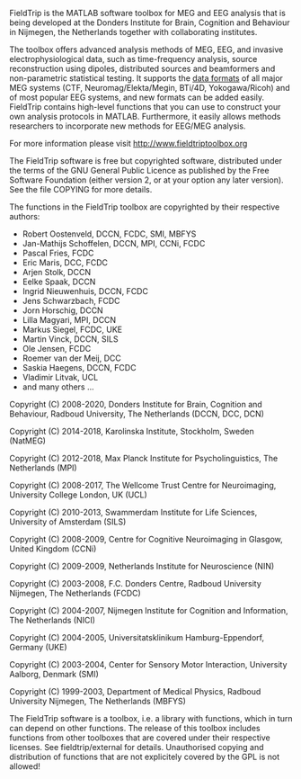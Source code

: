FieldTrip is the MATLAB software toolbox for MEG and EEG analysis that is being
developed at the Donders Institute for Brain, Cognition and Behaviour in Nijmegen,
the Netherlands together with collaborating institutes.

The toolbox offers advanced analysis methods of MEG, EEG, and invasive
electrophysiological data, such as time-frequency analysis, source reconstruction
using dipoles, distributed sources and beamformers and non-parametric statistical
testing. It supports the [data formats](/faq/dataformat) of all major MEG systems
(CTF, Neuromag/Elekta/Megin, BTi/4D, Yokogawa/Ricoh) and of most popular EEG systems,
and new formats can be added easily. FieldTrip contains high-level functions that you
can use to construct your own analysis protocols in MATLAB. Furthermore, it easily
allows methods researchers to incorporate new methods for EEG/MEG analysis.

For more information please visit http://www.fieldtriptoolbox.org

The FieldTrip software is free but copyrighted software, distributed under the terms
of the GNU General Public Licence as published by the Free Software Foundation (either
version 2, or at your option any later version). See the file COPYING for more
details.

The functions in the FieldTrip toolbox are copyrighted by their respective authors:
  
  - Robert Oostenveld, DCCN, FCDC, SMI, MBFYS
  - Jan-Mathijs Schoffelen, DCCN, MPI, CCNi, FCDC
  - Pascal Fries, FCDC
  - Eric Maris, DCC, FCDC
  - Arjen Stolk, DCCN
  - Eelke Spaak, DCCN
  - Ingrid Nieuwenhuis, DCCN, FCDC
  - Jens Schwarzbach, FCDC
  - Jorn Horschig, DCCN
  - Lilla Magyari, MPI, DCCN
  - Markus Siegel, FCDC, UKE
  - Martin Vinck, DCCN, SILS
  - Ole Jensen, FCDC
  - Roemer van der Meij, DCC 
  - Saskia Haegens, DCCN, FCDC
  - Vladimir Litvak, UCL
  - and many others ...

Copyright (C) 2008-2020, Donders Institute for Brain, Cognition and Behaviour, Radboud University, The Netherlands (DCCN, DCC, DCN)

Copyright (C) 2014-2018, Karolinska Institute, Stockholm, Sweden (NatMEG)

Copyright (C) 2012-2018, Max Planck Institute for Psycholinguistics, The Netherlands (MPI)

Copyright (C) 2008-2017, The Wellcome Trust Centre for Neuroimaging, University College London, UK (UCL)

Copyright (C) 2010-2013, Swammerdam Institute for Life Sciences, University of Amsterdam (SILS)

Copyright (C) 2008-2009, Centre for Cognitive Neuroimaging in Glasgow, United Kingdom (CCNi)

Copyright (C) 2009-2009, Netherlands Institute for Neuroscience (NIN)

Copyright (C) 2003-2008, F.C. Donders Centre, Radboud University Nijmegen, The Netherlands (FCDC)

Copyright (C) 2004-2007, Nijmegen Institute for Cognition and Information, The Netherlands (NICI)

Copyright (C) 2004-2005, Universitatsklinikum Hamburg-Eppendorf, Germany (UKE)

Copyright (C) 2003-2004, Center for Sensory Motor Interaction, University Aalborg, Denmark (SMI)

Copyright (C) 1999-2003, Department of Medical Physics, Radboud University Nijmegen, The Netherlands (MBFYS)

The FieldTrip software is a toolbox, i.e. a library with functions, which in turn
can depend on other functions. The release of this toolbox includes functions from
other toolboxes that are covered under their respective licenses. See
fieldtrip/external for details. Unauthorised copying and distribution of functions
that are not explicitely covered by the GPL is not allowed!
